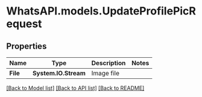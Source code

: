 
# WhatsAPI.models.UpdateProfilePicRequest

## Properties

Name | Type | Description | Notes
------------ | ------------- | ------------- | -------------
**File** | **System.IO.Stream** | Image file | 

[[Back to Model list]](../README.md#documentation-for-models)
[[Back to API list]](../README.md#documentation-for-api-endpoints)
[[Back to README]](../README.md)


